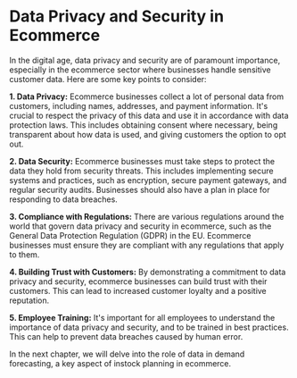 # Data Privacy and Security in Ecommerce

In the digital age, data privacy and security are of paramount importance, especially in the ecommerce sector where businesses handle sensitive customer data. Here are some key points to consider:

**1. Data Privacy:** Ecommerce businesses collect a lot of personal data from customers, including names, addresses, and payment information. It's crucial to respect the privacy of this data and use it in accordance with data protection laws. This includes obtaining consent where necessary, being transparent about how data is used, and giving customers the option to opt out.

**2. Data Security:** Ecommerce businesses must take steps to protect the data they hold from security threats. This includes implementing secure systems and practices, such as encryption, secure payment gateways, and regular security audits. Businesses should also have a plan in place for responding to data breaches.

**3. Compliance with Regulations:** There are various regulations around the world that govern data privacy and security in ecommerce, such as the General Data Protection Regulation (GDPR) in the EU. Ecommerce businesses must ensure they are compliant with any regulations that apply to them.

**4. Building Trust with Customers:** By demonstrating a commitment to data privacy and security, ecommerce businesses can build trust with their customers. This can lead to increased customer loyalty and a positive reputation.

**5. Employee Training:** It's important for all employees to understand the importance of data privacy and security, and to be trained in best practices. This can help to prevent data breaches caused by human error.

In the next chapter, we will delve into the role of data in demand forecasting, a key aspect of instock planning in ecommerce.
